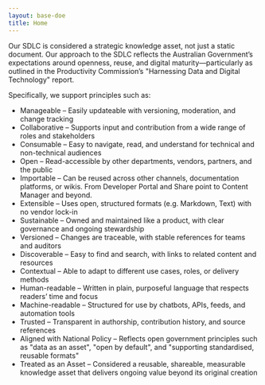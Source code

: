 ```yaml
---
layout: base-doe
title: Home
---
```


Our SDLC is considered a strategic knowledge asset, not just a static document. Our approach to the SDLC reflects the Australian Government’s expectations around openness, reuse, and digital maturity—particularly as outlined in the Productivity Commission’s "Harnessing Data and Digital Technology" report.

Specifically, we support principles such as: 

* Manageable – Easily updateable with versioning, moderation, and change tracking 
* Collaborative – Supports input and contribution from a wide range of roles and stakeholders 
* Consumable – Easy to navigate, read, and understand for technical and non-technical audiences 
* Open – Read-accessible by other departments, vendors, partners, and the public 
* Importable – Can be reused across other channels, documentation platforms, or wikis. From Developer Portal and Share point to Content Manager and beyond. 
* Extensible – Uses open, structured formats (e.g. Markdown, Text) with no vendor lock-in 
* Sustainable – Owned and maintained like a product, with clear governance and ongoing stewardship 
* Versioned – Changes are traceable, with stable references for teams and auditors 
* Discoverable – Easy to find and search, with links to related content and resources 
* Contextual – Able to adapt to different use cases, roles, or delivery methods 
* Human-readable – Written in plain, purposeful language that respects readers’ time and focus 
* Machine-readable – Structured for use by chatbots, APIs, feeds, and automation tools 
* Trusted – Transparent in authorship, contribution history, and source references 
* Aligned with National Policy – Reflects open government principles such as "data as an asset", "open by default", and "supporting standardised, reusable formats" 
* Treated as an Asset – Considered a reusable, shareable, measurable knowledge asset that delivers ongoing value beyond its original creation  
